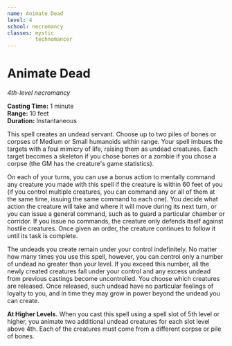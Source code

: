```yaml
---
name: Animate Dead
level: 4
school: necromancy
classes: mystic
         technomancer
---
```


# Animate Dead

_4th-level necromancy_ 

**Casting Time:** 1 minute   
**Range:** 10 feet   
**Duration:** Instantaneous 

This spell creates an undead servant. Choose up to two piles of bones or corpses of Medium or Small humanoids within range. Your spell imbues the targets with a foul mimicry of life, raising them as undead creatures. Each target becomes a skeleton if you chose bones or a zombie if you chose a corpse (the GM has the creature's game statistics).

On each of your turns, you can use a bonus action to mentally command any creature you made with this spell if the creature is within 60 feet of you (if you control multiple creatures, you can command any or all of them at the same time, issuing the same command to each one). You decide what action the creature will take and where it will move during its next turn, or you can issue a general command, such as to guard a particular chamber or corridor. If you issue no commands, the creature only defends itself against hostile creatures. Once given an order, the creature continues to follow it until its task is complete.

The undeads you create remain under your control indefinitely. No matter how many times you use this spell, however, you can control only a number of undead no greater than your level. If you exceed this number, all the newly created creatures fall under your control and any excess undead from previous castings become uncontrolled. You choose which creatures are released. Once released, such undead have no particular feelings of loyalty to you, and in time they may grow in power beyond the undead you can create.

**At Higher Levels.** When you cast this spell using a spell slot of 5th level or higher, you animate two additional undead creatures for each slot level above 4th. Each of the creatures must come from a different corpse or pile of bones. 